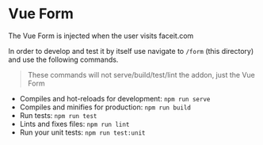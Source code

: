# Vue Form

The Vue Form is injected when the user visits faceit.com

In order to develop and test it by itself use navigate to `/form` (this directory) and use the following commands.

> These commands will not serve/build/test/lint the addon, just the Vue Form

 - Compiles and hot-reloads for development: `npm run serve`
 - Compiles and minifies for production: `npm run build`
 - Run tests: `npm run test`
 - Lints and fixes files: `npm run lint`
 - Run your unit tests: `npm run test:unit`
